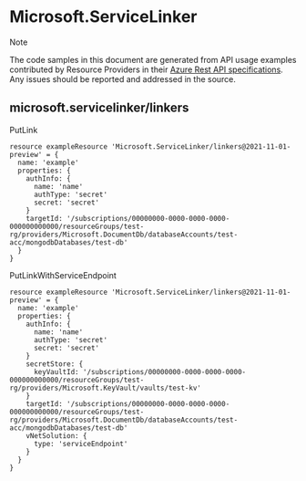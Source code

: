 # Microsoft.ServiceLinker
  
> [!NOTE]
> The code samples in this document are generated from API usage examples contributed by Resource Providers in their [Azure Rest API specifications](https://github.com/Azure/azure-rest-api-specs). Any issues should be reported and addressed in the source.


## microsoft.servicelinker/linkers

PutLink
```bicep
resource exampleResource 'Microsoft.ServiceLinker/linkers@2021-11-01-preview' = {
  name: 'example'
  properties: {
    authInfo: {
      name: 'name'
      authType: 'secret'
      secret: 'secret'
    }
    targetId: '/subscriptions/00000000-0000-0000-0000-000000000000/resourceGroups/test-rg/providers/Microsoft.DocumentDb/databaseAccounts/test-acc/mongodbDatabases/test-db'
  }
}
```

PutLinkWithServiceEndpoint
```bicep
resource exampleResource 'Microsoft.ServiceLinker/linkers@2021-11-01-preview' = {
  name: 'example'
  properties: {
    authInfo: {
      name: 'name'
      authType: 'secret'
      secret: 'secret'
    }
    secretStore: {
      keyVaultId: '/subscriptions/00000000-0000-0000-0000-000000000000/resourceGroups/test-rg/providers/Microsoft.KeyVault/vaults/test-kv'
    }
    targetId: '/subscriptions/00000000-0000-0000-0000-000000000000/resourceGroups/test-rg/providers/Microsoft.DocumentDb/databaseAccounts/test-acc/mongodbDatabases/test-db'
    vNetSolution: {
      type: 'serviceEndpoint'
    }
  }
}
```
